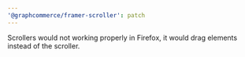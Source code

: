 ```yaml
---
'@graphcommerce/framer-scroller': patch
---
```


Scrollers would not working properly in Firefox, it would drag elements instead of the scroller.

